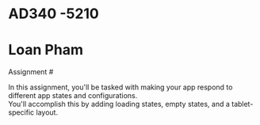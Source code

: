 # AD340 -5210
# Loan Pham 
Assignment #

In this assignment, you'll be tasked with making your app respond to different app states and configurations.  
You'll accomplish this by adding loading states, empty states, and a tablet-specific layout.
